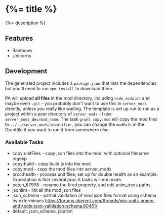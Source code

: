 # {%= title %}

{%= description %}

## Features

- Rainbows
- Unicorns

## Development

The generated project includes a `package.json` that lists the dependencies, but you'll need to run `npm install` to download them.

PA will upload **all files** in the mod directory, including `node_modules` and maybe even `.git` - you probably don't want to use this in `server_mods` directly, unless you really like waiting.  The template is set up run to run as a project within a peer directory of `server_mods` - I use `server_mods_dev/mod_name`.  The task `grunt copy:mod` will copy the mod files to `../../server_mods/identifier`, you can change the `modPath` in the Gruntfile if you want to run it from somewhere else.

### Available Tasks

- copy:unitFiles - copy json files into the mod, with optional filename regexp
- copy:build - copy build.js into the mod
- copy:mod - copy the mod files into server_mods
- proc:health - process unit files; set up for double health as an example.  Expectation is that several proc:X tasks will me made.
- patch_67998 - rename the fired property, and edit anim_trees paths.
- jsonlint - lint all the mod json files
- json_schema - partial validation of mod json files format using schema by exterminans https://forums.uberent.com/threads/wip-units-ammo-and-tools-json-validation-schema.60451/
- default: json_schema, jsonlint
